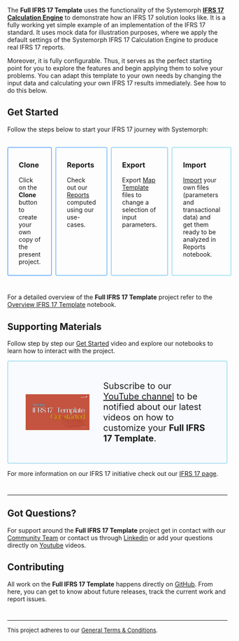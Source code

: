 <!---
Abstract: Powered by our IFRS 17 Calculation Engine, provides a fully customizable implementation of the IFRS 17 standard. It contains template data which serve as starting point to explore our IFRS 17 results immediately. This is the entry point project for working on your IFRS 17 reports. 
--->

The **Full IFRS 17 Template** uses the functionality of the Systemorph [**IFRS 17 Calculation Engine**](https://portal.systemorph.cloud/project/ifrs17/env/v1.0.0/) to demonstrate how an IFRS 17 solution looks like. It is a fully working yet simple example of an implementation of the IFRS 17 standard. It uses mock data for illustration purposes, where we apply the default settings of the Systemorph IFRS 17 Calculation Engine to produce real IFRS 17 reports.

Moreover, it is fully configurable. Thus, it serves as the perfect starting point for you to explore the features and begin applying them to solve your problems. You can adapt this template to your own needs by changing the input data and calculating your own IFRS 17 results immediately. See how to do this below.


## Get Started
Follow the steps below to start your IFRS 17 journey with Systemorph:

<div style="display:grid; grid-gap: 8px; grid-auto-flow: column; grid-template-columns: repeat(4, 1fr); margin: 32px 0 40px;">

<div style="border: 2px solid #80B8FF; border-radius: 4px; padding: 6px 24px 8px;">

### Clone

Click on the **Clone** button to create your own copy of the present project.

</div>
<div style="border: 2px solid #8FC7FA; border-radius: 4px; padding: 6px 24px 8px">

### Reports

Check out our [Reports](./Report/Reports) computed using our use-cases.

</div>
<div style="border: 2px solid #9DD6F6; border-radius: 4px; padding: 6px 24px 8px">

### Export

Export [Map Template](./Export/MapTemplate) files to change a selection of input parameters.

</div>
<div style="border: 2px solid #AAE2F2; border-radius: 4px; padding: 6px 24px 8px">

### Import

[Import](./Import/CloseImportTemplate) your own files (parameters and transactional data) and get them ready to be analyzed in Reports notebook.

</div>

</div>

For a detailed overview of the **Full IFRS 17 Template** project refer to the [Overview IFRS 17 Template](./OverviewIFRS17Template) notebook.

## Supporting Materials
Follow step by step our [Get Started]() video and explore our notebooks to learn how to interact with the project.

<div style="background-color: rgba(204, 227, 255, 0.1); padding: 24px 40px; border: 2px solid #AAE2F2; border-radius: 4px; display: grid; grid-gap: 32px; grid-auto-flow: column; align-items: center; font-size: 20px;">

[<img src="./Images/SM-youtube-preview-SFTE02.png"  width="350" style="display:block">](https://www.youtube.com/watch?v=M1B5AyYvXT8)

Subscribe to our [YouTube channel](https://www.youtube.com/@systemorph) to be notified about our latest videos on how to customize your **Full IFRS 17 Template**.  

</div>

For more information on our IFRS 17 initiative check out our [IFRS 17 page]().

<hr style="border-bottom: 0; border-top: 1px solid rgba(0,0,0,0.15); height: 0; margin-top: 40px;" />

## Got Questions?

For support around the **Full IFRS 17 Template** project get in contact with our [Community Team]( https://systemorph.cloud/community) or contact us through [Linkedin](https://www.linkedin.com/company/systemorph) or add your questions directly on [Youtube](https://www.youtube.com/@systemorph) videos.

## Contributing

All work on the **Full IFRS 17 Template** happens directly on [GitHub](https://github.com/Systemorph/IFRS17CalculationEngine). From here, you can get to know about future releases, track the current work and report issues. 

<hr style="border-bottom: 0; border-top: 1px solid rgba(0,0,0,0.15); height: 0; margin-top: 40px;" />

<div style="font-size: 13px">

This project adheres to our [General Terms & Conditions](https://systemorph.cloud/general-terms-and-conditions/).

</div>